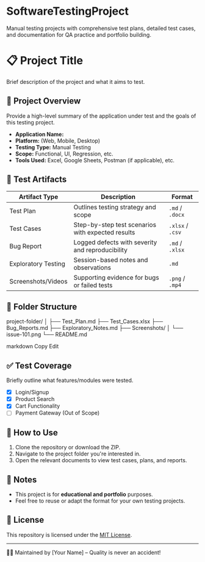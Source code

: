# SoftwareTestingProject
Manual testing projects with comprehensive test plans, detailed test cases, and documentation for QA practice and portfolio building.
# 📋 Project Title

Brief description of the project and what it aims to test.

## 🧾 Project Overview

Provide a high-level summary of the application under test and the goals of this testing project.

- **Application Name:** 
- **Platform:** (Web, Mobile, Desktop)
- **Testing Type:** Manual Testing
- **Scope:** Functional, UI, Regression, etc.
- **Tools Used:** Excel, Google Sheets, Postman (if applicable), etc.

## 📑 Test Artifacts

| Artifact Type       | Description                                     | Format         |
|---------------------|-------------------------------------------------|----------------|
| Test Plan           | Outlines testing strategy and scope             | `.md` / `.docx`|
| Test Cases          | Step-by-step test scenarios with expected results| `.xlsx` / `.csv`|
| Bug Report          | Logged defects with severity and reproducibility| `.md` / `.xlsx`|
| Exploratory Testing | Session-based notes and observations            | `.md`           |
| Screenshots/Videos  | Supporting evidence for bugs or failed tests    | `.png` / `.mp4` |

## 📂 Folder Structure

project-folder/
│
├── Test_Plan.md
├── Test_Cases.xlsx
├── Bug_Reports.md
├── Exploratory_Notes.md
├── Screenshots/
│ └── issue-101.png
└── README.md

markdown
Copy
Edit

## ✅ Test Coverage

Briefly outline what features/modules were tested.

- [x] Login/Signup
- [x] Product Search
- [x] Cart Functionality
- [ ] Payment Gateway (Out of Scope)

## 🚀 How to Use

1. Clone the repository or download the ZIP.
2. Navigate to the project folder you're interested in.
3. Open the relevant documents to view test cases, plans, and reports.

## 📌 Notes

- This project is for **educational and portfolio** purposes.
- Feel free to reuse or adapt the format for your own testing projects.

## 📄 License

This repository is licensed under the [MIT License](LICENSE).

---

👨‍💻 Maintained by [Your Name] – Quality is never an accident!
